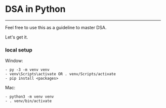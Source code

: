 # DSA in Python 

---

Feel free to use this as a guideline to master DSA. 

Let's get it.

### local setup

Window:
```
- py -3 -m venv venv
- venv\Scripts\activate OR . venv/Scripts/activate
- pip install <packages>
```

Mac:
```
- python3 -m venv venv
- . venv/bin/activate
```
